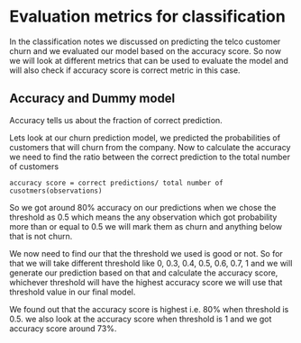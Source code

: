 # Evaluation metrics for classification

In the classification notes we discussed on predicting the telco customer churn and we evaluated our model based on the accuracy score. So now we will look at different metrics that can be used to evaluate the model and will also check if accuracy score is correct metric in this case.

## Accuracy and Dummy model
Accuracy tells us about the fraction of correct prediction. 

Lets look at our churn prediction model, we predicted the probabilities of customers that will churn from the company. Now to calculate the accuracy we need to find the ratio between the correct prediction to the total number of customers
```
accuracy score = correct predictions/ total number of cusotmers(observations)
```

So we got around 80% accuracy on our predictions when we chose the threshold as 0.5 which means the any observation which got probability more than or equal to 0.5 we will mark them as churn and anything below that is not churn.

We now need to find our that the threshold we used is good or not. So for that we will take different threshold like 0, 0.3, 0.4, 0.5, 0.6, 0.7, 1 and we will generate our prediction based on that and calculate the accuracy score, whichever threshold will have the highest accuracy score we will use that threshold value in our final model.

We found out that the accuracy score is highest i.e. 80% when threshold is 0.5. we also look at the accuracy score when threshold is 1 and we got accuracy score around 73%.